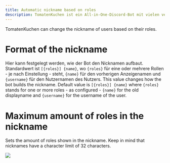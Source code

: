 ```yaml
---
title: Automatic nickname based on roles
description: TomatenKuchen ist ein All-in-One-Discord-Bot mit vielen verschiedenen Funktionen. Hilft beim Einrichten der rollenbasierten Nicknamen.
---
```


TomatenKuchen can change the nickname of users based on their roles.

# Format of the nickname

Hier kann festgelegt werden, wie der Bot den Nicknamen aufbaut. Standardwert ist `[{roles}] {name}`, wo `{roles}` für eine oder mehrere Rollen - je nach Einstellung - steht, `{name}` für den vorherigen Anzeigenamen und `{username}` für den Nutzernamen des Nutzers.
This value changes how the bot builds the nickname. Default value is `[{roles}] {name}` where `{roles}` stands for one or more roles - as configured - `{name}` for the old displayname and `{username}` for the username of the user.

# Maximum amount of roles in the nickname

Sets the amount of roles shown in the nickname. Keep in mind that nicknames have a character limit of 32 characters.

![](/img/autonick.png)
